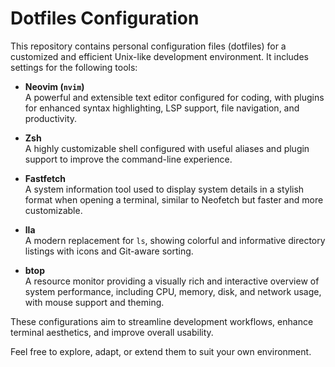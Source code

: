 # Dotfiles Configuration

This repository contains personal configuration files (dotfiles) for a customized and efficient Unix-like development environment. It includes settings for the following tools:

- **Neovim (`nvim`)**  
  A powerful and extensible text editor configured for coding, with plugins for enhanced syntax highlighting, LSP support, file navigation, and productivity.

- **Zsh**  
  A highly customizable shell configured with useful aliases and plugin support to improve the command-line experience.

- **Fastfetch**  
  A system information tool used to display system details in a stylish format when opening a terminal, similar to Neofetch but faster and more customizable.

- **lla**  
  A modern replacement for `ls`, showing colorful and informative directory listings with icons and Git-aware sorting.

- **btop**  
  A resource monitor providing a visually rich and interactive overview of system performance, including CPU, memory, disk, and network usage, with mouse support and theming.

These configurations aim to streamline development workflows, enhance terminal aesthetics, and improve overall usability.

Feel free to explore, adapt, or extend them to suit your own environment.
